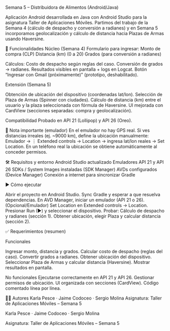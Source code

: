 Semana 5 – Distribuidora de Alimentos (Android/Java)

Aplicación Android desarrollada en Java con Android Studio para la asignatura Taller de Aplicaciones Móviles.
Partimos del trabajo de la Semana 4 (cálculo de despacho y conversión a radianes) y en Semana 5 incorporamos geolocalización y cálculo de distancia hacia Plazas de Armas usando Haversine.

🚀 Funcionalidades
Núcleo (Semana 4)
Formulario para ingresar:
Monto de compra (CLP)
Distancia (km) (0 a 20)
Grados (para conversión a radianes)

Cálculos:
Costo de despacho según reglas del caso.
Conversión de grados → radianes.
Resultados visibles en pantalla + logs en Logcat.
Botón “Ingresar con Gmail (próximamente)” (prototipo, deshabilitado).


Extensión (Semana 5)

Obtención de ubicación del dispositivo (coordenadas lat/lon).
Selección de Plaza de Armas (Spinner con ciudades).
Cálculo de distancia (km) entre el usuario y la plaza seleccionada con fórmula de Haversine.
UI mejorada con CardView (secciones separadas: compra y geolocalización).

Compatibilidad
Probado en API 21 (Lollipop) y API 26 (Oreo).

🧭 Nota importante (emulador)
En el emulador no hay GPS real. Si ves distancias irreales (ej. ~9000 km), define la ubicación manualmente:
Emulador → ⋮ Extended controls → Location → ingresa lat/lon reales → Set Location.
En un teléfono real la ubicación se obtiene automáticamente al conceder permisos.


🛠️ Requisitos y entorno
Android Studio actualizado
Emuladores API 21 y API 26
SDKs / System Images instaladas (SDK Manager)
AVDs configurados (Device Manager)
Conexión a internet para sincronizar Gradle

▶️ Cómo ejecutar

Abrir el proyecto en Android Studio.
Sync Gradle y esperar a que resuelva dependencias.
En AVD Manager, iniciar un emulador (API 21 o 26).
(Opcional/Emulador) Set Location en Extended controls → Location.
Presionar Run (▶) y seleccionar el dispositivo.
Probar:
Cálculo de despacho y radianes (sección 1).
Obtener ubicación, elegir Plaza y calcular distancia (sección 2).

✅ Requerimientos (resumen)

Funcionales

Ingresar monto, distancia y grados.
Calcular costo de despacho (reglas del caso).
Convertir grados a radianes.
Obtener ubicación del dispositivo.
Seleccionar Plaza de Armas y calcular distancia (Haversine).
Mostrar resultados en pantalla.

No funcionales
Ejecutarse correctamente en API 21 y API 26.
Gestionar permisos de ubicación.
UI organizada con secciones (CardView).
Código comentado línea por línea.

👨‍💻 Autores
Karla Pesce · Jaime Codoceo · Sergio Molina
Asignatura: Taller de Aplicaciones Móviles – Semana 5

Karla Pesce · Jaime Codoceo · Sergio Molina

Asignatura: Taller de Aplicaciones Móviles – Semana 5
